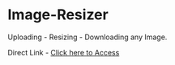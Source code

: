 # Image-Resizer
Uploading - Resizing - Downloading any Image.

<div>Direct Link - <a href = "https://vedant-manna.github.io/Image-Resizer/" target="_blank">Click here to Access</a><div>
